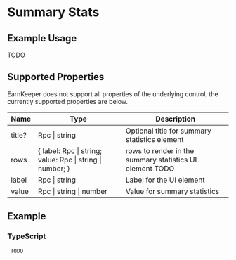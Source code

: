 # Summary Stats

## Example Usage

TODO

## Supported Properties

EarnKeeper does not support all properties of the underlying control, the currently supported properties are below.

| Name   | Type                    | Description |
| ------ | ----------------------- | ----------- |
| title? | Rpc \| string           | Optional title for summary statistics element              |
| rows   | {    label: Rpc \| string; value: Rpc \| string \| number; }           | rows to render in the summary statistics UI element   TODO         |
| label  | Rpc \| string           |  Label for the UI element           |
| value  | Rpc \| string \| number |  Value for summary statistics        |

## Example

### TypeScript

```typescript
 TODO
```
